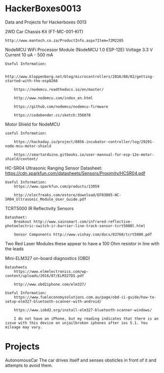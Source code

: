 # HackerBoxes0013
 Data and Projects for Hackerboxes 0013

2WD Car Chassis Kit (FT-MC-001-KIT)
	
	http://www.mantech.co.za/ProductInfo.aspx?Item=72M2285

NodeMCU WiFi Processor Module (NodeMCU 1.0 ESP-12E)
	Voltage 	3.3 V
	Current 	10 uA - 500 mA

	Useful Information:

		http://www.kloppenborg.net/blog/microcontrollers/2016/08/02/getting-started-with-the-esp8266

		https://nodemcu.readthedocs.io/en/master/

		http://www.nodemcu.com/index_en.html

		https://github.com/nodemcu/nodemcu-firmware

		https://codebender.cc/sketch:356078
Motor Shield for NodeMCU

	useful Information:

		https://hackaday.io/project/8856-incubator-controller/log/29291-node-mcu-motor-shield

		https://smartarduino.gitbooks.io/user-mannual-for-esp-12e-motor-shield/content/

HC-SR04 Ultrasonic Ranging Sensor
	Datasheet:
		https://cdn.sparkfun.com/datasheets/Sensors/Proximity/HCSR04.pdf

	Useful Information:
		https://www.sparkfun.com/products/13959

		http://elecfreaks.com/estore/download/EF03085-HC-SR04_Ultrasonic_Module_User_Guide.pdf

TCRT5000 IR Reflectivity Sensors

	Datasheet:
		Breakout http://www.sainsmart.com/infrared-reflective-photoelectric-switch-ir-barrier-line-track-sensor-tcrt5000l.html

		Sensor Components http://www.vishay.com/docs/83760/tcrt5000.pdf

Two Red Laser Modules
	these appear to have a 100 Ohm resistor in line with the leads

Mini-ELM327 on-board diagnostics (OBD)
 	
	Datasheets
		https://www.elmelectronics.com/wp-content/uploads/2016/07/ELM327DS.pdf

		http://www.obd2iphone.com/elm327/
		
	Useful Information:
		https://www.fueleconomysolutions.com.au/page/obd-ii-guide/how-to-setup-elm327-bluetooth-scanner-with-android/

		https://www.iobd2.org/install-elm327-bluetooth-scanner-windows/

		I do not have an iPhone, but my reading indicates that there is an issue with this device on unjailbroken iphones after ios 5.1. You mileage may vary.		

# Projects
 AutonomousCar
	The car drives itself and senses obsticles in front of it and attempts to avoid them.

